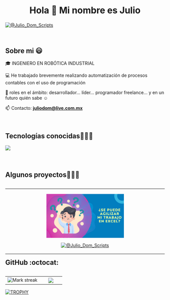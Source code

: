 <h1 align="center">Hola 👋  Mi nombre es Julio </h1> 

<p align="left">
  <a href="https://www.youtube.com/@Julio_Dom_Scripts" target="blank"><img align="center" src="https://img.shields.io/badge/YouTube-FF0000?style=for-the-badge&logo=youtube&logoColor=white" alt="@Julio_Dom_Scripts"  /></a>
  </p>
<br>
<h2>Sobre mi 😃</h2>
<!--Intro start-->

<p align="left">
🎓 INGENIERO EN ROBÓTICA INDUSTRIAL

💻 He trabajado brevemente realizando automatización de procesos contables con el uso de programación

📝 roles en el ámbito: desarrollador... líder... programador freelance... y en un futuro quién sabe ☺️

📫 Contacto: **juliodom@live.com.mx**
<!--Intro end-->
  </p>
<br>

<h2 >Tecnologías conocidas👨🏻‍💻</h2>
<!--tech stack icons-->
<p align="left">
  <a href="https://skillicons.dev">
    <img src="https://skillicons.dev/icons?i=androidstudio,c,cs,cpp,dart,flutter,py,css,html,js,mysql,sqlite,arduino,git,github,vscode,matlab,obsidian,ai,ps&perline=12" />
  </a>
</p>
<br>
<!-------------------------->
<div id="proyectos">
<h2 >Algunos proyectos👨🏻‍💻</h2>

<table align="left">
  <tr border="none">
    <td width="25%" align="center">
      <p align="center">
        <a href="https://www.youtube.com/watch?v=IYkYn2n_Buk&t=1s" title="Go to Source">
          <img align="center" width="50%" src="https://raw.githubusercontent.com/JUL10-CHARL3S-83NN1G/Im-genes_varias/main/Captura%20de%20pantalla%202025-10-14%20104144.png" alt="VIDEO" />
        </a>
      </p>
      <p align="center">
        <a href="https://www.youtube.com/watch?v=IYkYn2n_Buk&t=1s" target="_blank">
          <img align="center" src="https://img.shields.io/badge/YouTube-FF0000?style=for-the-badge&logo=youtube&logoColor=white" alt="@Julio_Dom_Scripts" />
        </a>
      </p>
    </td>
  </tr>
</table>

</tr>
</table>
  </div>
<br>
<br><br>
<br>
<br><br><br>
<br><br>


<h2>GitHub :octocat:</h2>
<!--- stats & Trophy (start) -->
<p align="center">
  <!--- stats (start) -->
<table align="left">
<tr border="none">
<td width="60%" align="center">

<!--  <img  align="center"  src="https://github-readme-stats.vercel.app/api?username=unsimpledev&theme=dark&show_icons=true&count_private=true" />
  <br></br> -->
  <img  title="🔥 Get streak stats for your profile at git.io/streak-stats" alt="Mark streak" src="https://github-readme-streak-stats.herokuapp.com/?user=unsimpledev&theme=dark&hide_border=false" /> 
</td>

<td width="40%" align="center">

  <img  align="center"  src="https://github-readme-stats.anuraghazra1.vercel.app/api/top-langs/?username=unsimpledev&theme=dark&hide_border=false&no-bg=true&no-frame=true&langs_count=10"/>

  </td>
</tr>
</table>
<!--- stats (end) -->

<!--- trophy (start) -->
<div align=left>
  <a href="https://github.com/ryo-ma/github-profile-trophy" title="Go to Source">
      <img align="center" width=84% src="https://github-profile-trophy.vercel.app/?username=unsimpledev&theme=radical&row=1&column=7&margin-h=15&margin-w=5&no-bg=true" alt="TROPHY" />
    </a>
</div>
<!--- trophy (start) -->


</p>        
<!--- stats (end) -->
